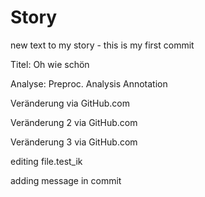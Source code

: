 # Story
new text to my story - this is my first commit

Titel:
Oh wie schön

Analyse:
Preproc.
Analysis
Annotation

Veränderung via GitHub.com

Veränderung 2 via GitHub.com

Veränderung 3 via GitHub.com

editing file.test_ik

adding message in commit

